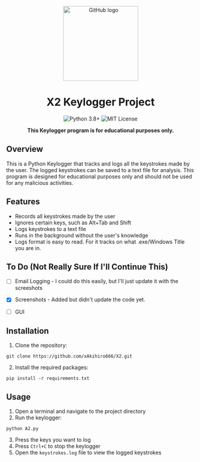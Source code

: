 <p align="center">
  <img src="https://cdn-icons-png.flaticon.com/512/25/25231.png" width="200" height="200" alt="GitHub logo">
</p>

<h1 align="center">X2 Keylogger Project</h1>

<p align="center">
  <img src="https://img.shields.io/badge/Python-3.8%2B-blue.svg" alt="Python 3.8+">
  <img src="https://img.shields.io/badge/License-MIT-yellow.svg" alt="MIT License">
</p>

<p align="center">
  <b>This Keylogger program is for educational purposes only.</b>
</p>

## Overview

This is a Python Keylogger that tracks and logs all the keystrokes made by the user. The logged keystrokes can be saved to a text file for analysis. This program is designed for educational purposes only and should not be used for any malicious activities.

## Features

- Records all keystrokes made by the user
- Ignores certain keys, such as Alt+Tab and Shift
- Logs keystrokes to a text file
- Runs in the background without the user's knowledge
- Logs format is easy to read. For it tracks on what .exe/Windows Title you are in.

## To Do (Not Really Sure If I'll Continue This)
- [ ] Email Logging - I could do this easily, but I'll just update it with the screeshots
- [x] Screenshots - Added but didn't update the code yet.
- [ ] GUI



## Installation

1. Clone the repository:
```
git clone https://github.com/xAkihiro666/X2.git
```
2. Install the required packages:
```
pip install -r requirements.txt
```

## Usage

1. Open a terminal and navigate to the project directory
2. Run the keylogger:
```
python A2.py
```
3. Press the keys you want to log
4. Press `Ctrl+C` to stop the keylogger
5. Open the `keystrokes.log` file to view the logged keystrokes

